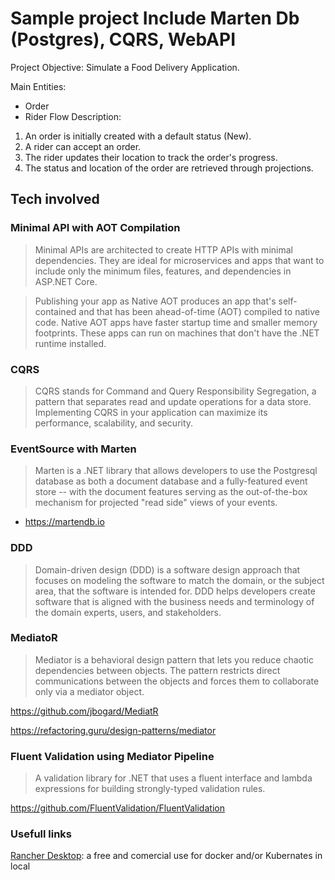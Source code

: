 # Sample project Include Marten Db (Postgres), CQRS, WebAPI

Project Objective: Simulate a Food Delivery Application.

Main Entities:
- Order
- Rider
Flow Description:

1. An order is initially created with a default status (New).
2. A rider can accept an order.
3. The rider updates their location to track the order's progress.
4. The status and location of the order are retrieved through projections.

## Tech involved

 ### Minimal API with AOT Compilation
 
> Minimal APIs are architected to create HTTP APIs with minimal dependencies. They are ideal for microservices and apps that want to include only the minimum files, features, and dependencies in ASP.NET Core.

> Publishing your app as Native AOT produces an app that's self-contained and that has been ahead-of-time (AOT) compiled to native code. Native AOT apps have faster startup time and smaller memory footprints. These apps can run on machines that don't have the .NET runtime installed.

 ### CQRS

> CQRS stands for Command and Query Responsibility Segregation, a pattern that separates read and update operations for a data store. Implementing CQRS in your application can maximize its performance, scalability, and security.

 ### EventSource with Marten

> Marten is a .NET library that allows developers to use the Postgresql database as both a document database and a fully-featured event store -- with the document features serving as the out-of-the-box mechanism for projected "read side" views of your events.

- https://martendb.io

### DDD

> Domain-driven design (DDD) is a software design approach that focuses on modeling the software to match the domain, or the subject area, that the software is intended for. DDD helps developers create software that is aligned with the business needs and terminology of the domain experts, users, and stakeholders.

### MediatoR

> Mediator is a behavioral design pattern that lets you reduce chaotic dependencies between objects. The pattern restricts direct communications between the objects and forces them to collaborate only via a mediator object.

https://github.com/jbogard/MediatR

https://refactoring.guru/design-patterns/mediator

### Fluent Validation using Mediator Pipeline

> A validation library for .NET that uses a fluent interface and lambda expressions for building strongly-typed validation rules.

https://github.com/FluentValidation/FluentValidation

### Usefull links

[Rancher Desktop](https://rancherdesktop.io/): a free and comercial use for docker and/or Kubernates in local

